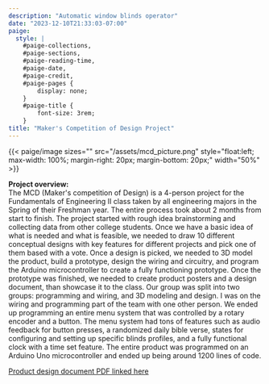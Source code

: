 ```yaml
---
description: "Automatic window blinds operator"
date: "2023-12-10T21:33:03-07:00"
paige:
  style: |
    #paige-collections,
    #paige-sections,
    #paige-reading-time,
    #paige-date,
    #paige-credit,
    #paige-pages {
        display: none;
    }
    #paige-title {
        font-size: 3rem;
    }
title: "Maker's Competition of Design Project"
---
```


{{< paige/image
sizes=""
src="/assets/mcd_picture.png"
style="float:left; max-width: 100%; margin-right: 20px; margin-bottom: 20px;"
width="50%" >}}

**Project overview:** <br>
The MCD (Maker's competition of Design) is a 4-person project for the Fundamentals of Engineering II class taken by all engineering majors in the Spring of their Freshman year. The entire process took about 2 months from start to finish. The project started with rough idea brainstorming and collecting data from other college students. Once we have a basic idea of what is needed and what is feasible, we needed to draw 10 different conceptual designs with key features for different projects and pick one of them based with a vote. Once a design is picked, we needed to 3D model the product, build a prototype, design the wiring and circuitry, and program the Arduino microcontroller to create a fully functioning prototype. Once the prototype was finished, we needed to create product posters and a design document, than showcase it to the class. Our group was split into two groups: programming and wiring, and 3D modeling and design. I was on the wiring and programming part of the team with one other person. We ended up programming an entire menu system that was controlled by a rotary encoder and a button. The menu system had tons of features such as audio feedback for button presses, a randomized daily bible verse, states for configuring and setting up specific blinds profiles, and a fully functional clock with a time set feature. The entire product was programmed on an Arduino Uno microcontroller and ended up being around 1200 lines of code.

[Product design document PDF linked here](/assets/mcd_product_design.pdf)